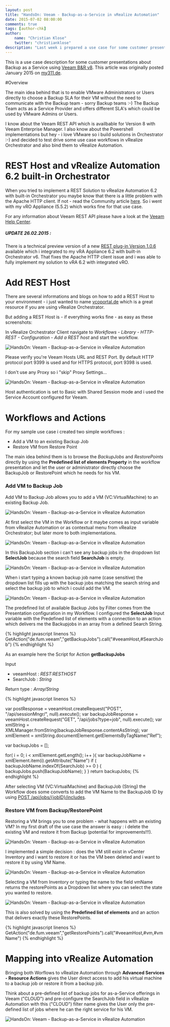 ```yaml
---
layout: post
title: "HandsOn: Veeam - Backup-as-a-Service in vRealize Automation"
date: 2015-07-02 08:00:00
comments: true
tags: [author-chk]
author:
    name: "Christian Klose"
    twitter: "christianklose"
description: "Last week i prepared a use case for some customer presentations about Backup as a Service using Veeam B&R v8. I know about the Veeam REST API which is available for Version 8 with Veeam Enterprise Manager. I also know about the Powershell implementations but hey - i love VMware so i build solutions in Orchestrator :-) and decided to test drive some use case workflows in vRealize Orchestrator and also bind them to vRealize Automation."
---
```


This is a use case description for some customer presentations about Backup as a Service using [Veeam B&R v8](http://www.veeam.com/de/vm-backup-recovery-replication-software.html). This article was originally posted January 2015 on [my311.de](http://my311.de/).

#Overview

The main idea behind that is to enable VMware Administrators or Users directly to choose a Backup SLA for their VM without the need to communicate with the Backup team - sorry Backup teams :-) The Backup Team acts as a Service Provider and offers different SLA's which could be used by VMware Admins or Users.

I know about the Veeam REST API which is availbable for Version 8 with Veeam Enterprise Manager. I also know about the Powershell implementations but hey - i love VMware so i build solutions in Orchestrator :-) and decided to test drive some use case workflows in vRealize Orchestrator and also bind them to vRealize Automation.

# REST Host and vRealize Automation 6.2 built-in Orchestrator

When you tried to implement a REST Solution to vRealize Automation 6.2 with built-in Orchestrator you maybe know that there is a little problem with the Apache HTTP client. If not - read the Community article [here](https://communities.vmware.com/message/2463764#2463764). So i went with my vRO Appliance (5.5.2) which works fine for that use case.

For any information about Veeam REST API please have a look at the [Veeam Help Center](http://helpcenter.veeam.com/backup/80/rest/).


##### UPDATE 26.02.2015 :

There is a technical preview version of a new [REST plug-in Version 1.0.6](https://communities.vmware.com/docs/DOC-28670) available which i integrated to my vRA Appliance 6.2 with built-in Orchestrator v6. That fixes the Apache HTTP client issue and i was able to fully implement my solution to vRA 6.2 with integrated vRO.



# Add REST Host

There are several informations and blogs on how to add a REST Host to your environment - i just wanted to name [vcoportal.de](http://www.vcoportal.de) which is a great resource if you are using vRealize Orchestrator.

But adding a REST Host is - if everything works fine - as easy as these screenshots:

In vRealize Orchestrator Client navigate to *Workflows - Library - HTTP-REST - Configuration - Add a REST host* and start the workflow.


  ![HandsOn: Veeam - Backup-as-a-Service in vRealize Automation](http://www.vratpack.com/assets/posts/2015-07-02-veeam-baas/my311de-15.01.2015-13.52.10.png)

Please verify you're Veeam Hosts URL and REST Port. By default HTTP protocol port 9399 is used and for HTTPS protocol, port 9398 is used.

I don't use any Proxy so i "skip" Proxy Settings...


  ![HandsOn: Veeam - Backup-as-a-Service in vRealize Automation](http://www.vratpack.com/assets/posts/2015-07-02-veeam-baas/my311de-15.01.2015-13.51.33.png)

Host authentication is set to Basic with Shared Session mode and i used the Service Account configured for Veeam.



# Workflows and Actions

For my sample use case i created two simple workflows :

- Add a VM to an existing Backup Job
- Restore VM from Restore Point

The main idea behind them is to browse the *BackupJobs* and *RestorePoints* directly by using the **Predefined list of elements Property** in the workflow presentation and let the user or administrator directly choose the BackupJob or RestorePoint which he needs for his VM.


### Add VM to Backup Job

Add VM to Backup Job allows you to add a VM (VC:VirtualMachine) to an existing Backup Job.

  ![HandsOn: Veeam - Backup-as-a-Service in vRealize Automation](http://www.vratpack.com/assets/posts/2015-07-02-veeam-baas/my311de-19.01.2015-17.27.16.png)

At first select the VM in the Workflow or it maybe comes as input variable from vRealize Automation or as contextual menu from vRealize Orchestrator; but later more to both implementations.

  ![HandsOn: Veeam - Backup-as-a-Service in vRealize Automation](http://www.vratpack.com/assets/posts/2015-07-02-veeam-baas/my311de-19.01.2015-17.27.23.png)

In this BackupJob section i can't see any backup jobs in the dropdown list **SelectJob** because the search field **SearchJob** is empty.

  ![HandsOn: Veeam - Backup-as-a-Service in vRealize Automation](http://www.vratpack.com/assets/posts/2015-07-02-veeam-baas/my311de-19.01.2015-17.27.40.png)

When i start typing a known backup job name (case sensitive) the dropdown list fills up with the backup jobs matching the search string and select the backup job to which i could add the VM.

  ![HandsOn: Veeam - Backup-as-a-Service in vRealize Automation](http://www.vratpack.com/assets/posts/2015-07-02-veeam-baas/my311de-15.01.2015-14.43.29.png)

The predefined list of available Backup Jobs by Filter comes from the Presentation configuration in my Workflow. I configured the **SelectJob** Input variable with the Predefined list of elements with a connection to an action which delivers me the Backupjobs in an array from a defined Search String.

{% highlight javascript linenos %}
  GetAction("de.fum.veeam","getBackupJobs").call("#veeamHost,#SearchJob")
{% endhighlight %}



As an example here the Script for Action **getBackupJobs**

Input
 - veeamHost : *REST:RESTHOST*
 - SearchJob : *String*

Return type : *Array/String*

{% highlight javascript linenos %}

  var postResponse = veeamHost.createRequest("POST", "/api/sessionMngr/", null).execute();
  var backupJobResponse = veeamHost.createRequest("GET", "/api/jobs?type=job", null).execute();
  var xmlString = XMLManager.fromString(backupJobResponse.contentAsString);
  var xmlElement = xmlString.documentElement.getElementsByTagName("Ref");

  var backupJobs = [];

  for( i = 0; i < xmlElement.getLength(); i++ ){
    var backupJobName = xmlElement.item(i).getAttribute("Name")
    if ( backupJobName.indexOf(SearchJob) >= 0 ) {
    backupJobs.push(BackupJobName);
    }
  }
  return backupJobs;
{% endhighlight %}

After selecting VM (VC:VirtualMachine) and BackupJob (String) the Workflow does some converts to add the VM Name to the BackupJob ID by using [POST /api/jobs/{jobID}/includes](http://helpcenter.veeam.com/backup/80/rest/post_jobs_id_includes.html).

### Restore VM from Backup/RestorePoint

Restoring a VM brings you to one problem - what happens with an existing VM? In my first draft of the use case the answer is easy : i delete the existing VM and restore it from Backup (potential for improvements!!!).

  ![HandsOn: Veeam - Backup-as-a-Service in vRealize Automation](http://www.vratpack.com/assets/posts/2015-07-02-veeam-baas/my311de-19.01.2015-17.53.34.png)

I implemented a simple decision : does the VM still exist in vCenter Inventory and i want to restore it or has the VM been deleted and i want to restore it by using VM Name.

  ![HandsOn: Veeam - Backup-as-a-Service in vRealize Automation](http://www.vratpack.com/assets/posts/2015-07-02-veeam-baas/my311de-19.01.2015-17.53.47.png)

Selecting a VM from Inventory or typing the name to the field vmName returns the restorePoints as a Dropdown list where you can select the state you wanted to restore.


  ![HandsOn: Veeam - Backup-as-a-Service in vRealize Automation](http://www.vratpack.com/assets/posts/2015-07-02-veeam-baas/my311de-15.01.2015-14.44.23.png)

This is also solved by using the **Predefined list of elements** and an action that delivers exactly these RestorePoints.

{% highlight javascript linenos %}
    GetAction("de.fum.veeam","getRestorePoints").call("#veeamHost,#vm,#vmName")
{% endhighlight %}


# Mapping into vRealize Automation

Bringing both Worflows to vRealize Automation through **Advanced Services - Resource Actions** gives the User direct access to add his virtual machine to a backup job or restore it from a backup job.

Think about a pre-defined list of backup jobs for as-a-Service offerings in Veeam ("CLOUD") and pre-configure the SearchJob field in vRealize Automation with this ("CLOUD") filter name gives the User only the pre-defined list of jobs where he can the right service for his VM.

  ![HandsOn: Veeam - Backup-as-a-Service in vRealize Automation](http://www.vratpack.com/assets/posts/2015-07-02-veeam-baas/my311de-19.01.2015-17.51.52.png)
